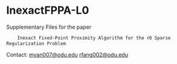 # InexactFPPA-L0

Supplementary Files for the paper 

        Inexact Fixed-Point Proximity Algorithm for the ℓ0 Sparse Regularization Problem
        
Contact: myan007@odu.edu  rfang002@odu.edu        
